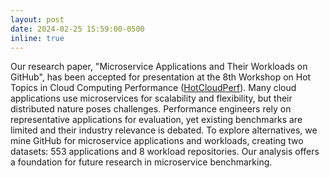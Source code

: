 ```yaml
---
layout: post
date: 2024-02-25 15:59:00-0500
inline: true
---
```


Our research paper, "Microservice Applications and Their Workloads on GitHub", has been accepted for presentation at the 8th Workshop on Hot Topics in Cloud Computing Performance ([HotCloudPerf](https://hotcloudperf.spec.org)). Many cloud applications use microservices for scalability and flexibility, but their distributed nature poses challenges. Performance engineers rely on representative applications for evaluation, yet existing benchmarks are limited and their industry relevance is debated. To explore alternatives, we mine GitHub for microservice applications and workloads, creating two datasets: 553 applications and 8 workload repositories. Our analysis offers a foundation for future research in microservice benchmarking.
